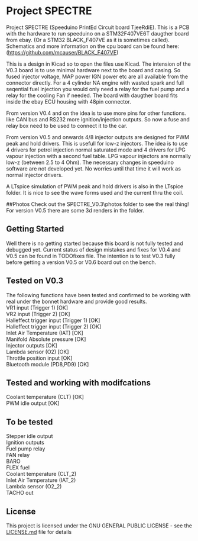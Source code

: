 # Project SPECTRE
Project SPECTRE	(Speeduino PrintEd Circuit board TjeeRdiE). This is a PCB with the hardware to run speeduino on a STM32F407VE6T daugther board from ebay. (Or a STM32 BLACK_F407VE as it is sometimes called). Schematics and more information on the cpu board can be found here: (https://github.com/mcauser/BLACK_F407VE) 

This is a design in Kicad so to open the files use Kicad. The intension of the V0.3 board is to use minimal hardware next to the board and casing. So fused injector voltage, MAP power IGN power etc are all available from the connector directly. For a 4 cylinder NA engine with wasted spark and full seqential fuel injection you would only need a relay for the fuel pump and a relay for the cooling Fan if needed. The board with daugther board fits inside the ebay ECU housing with 48pin connector.

From version V0.4 and on the idea is to use more pins for other functions. like CAN bus and RS232 more ignition/injection outputs. So now a fuse and relay box need to be used to connect it to the car. 

From version V0.5 and onwards 4/8 injector outputs are designed for PWM peak and hold drivers. This is usefull for low-z injectors. The idea is to use 4 drivers for petrol injection normal saturated mode and 4 drivers for LPG vapour injection with a second fuel table. LPG vapour injectors are normally low-z (between 2.5 to 4 Ohm). The necessary changes in speeduino software are not developed yet. No worries until that time it will work as normal injector drivers. 

A LTspice simulation of PWM peak and hold drivers is also in the LTspice folder. It is nice to see the wave forms used and the current thru the coil.

##Photos
Check out the SPECTRE_V0.3\photos folder to see the real thing! For version V0.5 there are some 3d renders in the folder.

## Getting Started
Well there is no getting started because this board is not fully tested and debugged yet. Current status of design mistakes and fixes for V0.4 and V0.5 can be found in TODOfixes file. The intention is to test V0.3 fully before getting a version V0.5 or V0.6 board out on the bench. 

## Tested on V0.3
The following functions have been tested and confirmed to be working with real under the bonnet hardware and provide good results.<br/> 
VR1 input (Trigger 1) [OK] <br/> 
VR2 input (Trigger 2) [OK]<br/> 
Halleffect trigger input (Trigger 1) [OK]<br/>
Halleffect trigger input (Trigger 2) [OK]<br/>
Inlet Air Temperature (IAT) [OK]<br/>
Manifold Absolute pressure [OK]<br/>
Injector outputs [OK]<br/>
Lambda sensor (O2) [OK]<br/>
Throttle position input [OK]<br/>
Bluetooth module (PD8,PD9) [OK]<br/>

## Tested and working with modifcations
Coolant temperature (CLT) [OK]<br/>
PWM idle output [OK]<br/>

## To be tested
Stepper idle output<br/> 
Ignition outputs <br/>
Fuel pump relay <br/>
FAN relay <br/>
BARO <br/>
FLEX fuel <br/>
Coolant temperature (CLT_2) <br/>
Inlet Air Temperature (IAT_2) <br/>
Lambda sensor (O2_2) <br/>
TACHO out <br/>

## License
This project is licensed under the GNU GENERAL PUBLIC LICENSE - see the [LICENSE.md](LICENSE.md) file for details


